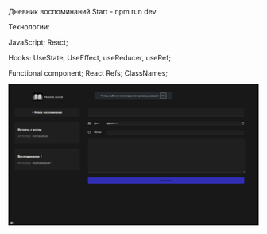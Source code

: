 Дневник воспоминаний
Start - npm run dev

Технологии:

JavaScript; React; 

Hooks: UseState, UseEffect, useReducer, useRef;

Functional component; React Refs; ClassNames;



![Alt text](image.png)
